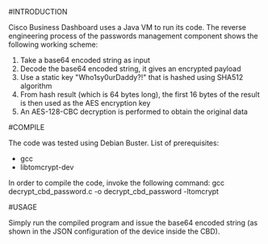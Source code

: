 #INTRODUCTION

Cisco Business Dashboard uses a Java VM to run its code.
The reverse engineering process of the passwords management component shows the following working scheme:

1) Take a base64 encoded string as input
2) Decode the base64 encoded string, it gives an encrypted payload
3) Use a static key "Who1sy0urDaddy?!" that is hashed using SHA512 algorithm
4) From hash result (which is 64 bytes long), the first 16 bytes of the result is then used as the AES encryption key
5) An AES-128-CBC decryption is performed to obtain the original data


#COMPILE

The code was tested using Debian Buster.
List of prerequisites:
 - gcc
 - libtomcrypt-dev

In order to compile the code, invoke the following command:
    gcc decrypt_cbd_password.c -o decrypt_cbd_password -ltomcrypt


#USAGE

Simply run the compiled program and issue the base64 encoded string (as shown in the JSON configuration of the device inside the CBD).
